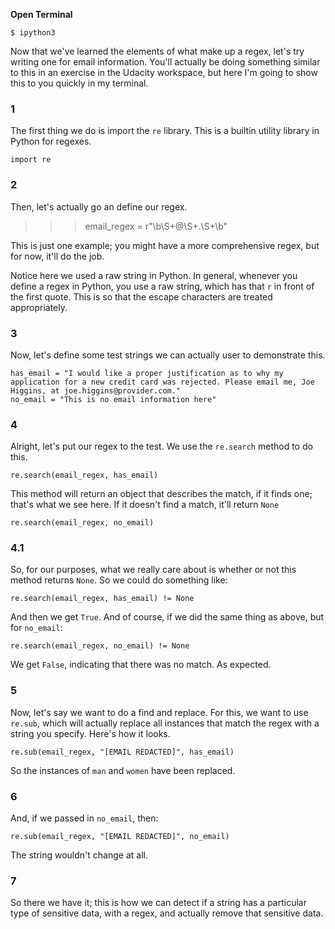 
**Open Terminal**

    $ ipython3


Now that we've learned the elements of what make up a regex, let's try writing one for email information. You'll actually be doing something similar to this in an exercise in the Udacity workspace, but here I'm going to show this to you quickly in my terminal.

### 1

The first thing we do is import the `re` library. This is a builtin utility library in Python for regexes.

    import re

### 2

Then, let's actually go an define our regex.
>>>email_regex = r"\b\S+@\S+\.\S+\b"

This is just one example; you might have a more comprehensive regex, but for now, it'll do the job.

Notice here we used a raw string in Python. In general, whenever you define a regex in Python, you use a raw string, which has that `r` in front of the first quote. This is so that the escape characters are treated
appropriately.

### 3

Now, let's define some test strings we can actually user to demonstrate this.

    has_email = "I would like a proper justification as to why my application for a new credit card was rejected. Please email me, Joe Higgins, at joe.higgins@provider.com."
    no_email = "This is no email information here"

### 4

Alright, let's put our regex to the test. We use the `re.search` method to do this.

    re.search(email_regex, has_email)

This method will return an object that describes the match, if it finds one; that's what we see here.
If it doesn't find a match, it'll return `None`

    re.search(email_regex, no_email)

### 4.1

So, for our purposes, what we really care about is whether or not this method returns `None`.
So we could do something like:

    re.search(email_regex, has_email) != None

And then we get `True`. And of course, if we did the same thing as above, but for `no_email`:

    re.search(email_regex, no_email) != None

We get `False`, indicating that there was no match. As expected.


### 5

Now, let's say we want to do a find and replace. For this, we want to use `re.sub`, which will actually replace
all instances that match the regex with a string you specify. Here's how it looks.

    re.sub(email_regex, "[EMAIL REDACTED]", has_email)

So the instances of `man` and `women` have been replaced.

### 6
And, if we passed in `no_email`, then:

    re.sub(email_regex, "[EMAIL REDACTED]", no_email)

The string wouldn't change at all.


### 7

So there we have it; this is how we can detect if a string has a particular type of sensitive data, with a regex,
and actually remove that sensitive data.
>>>